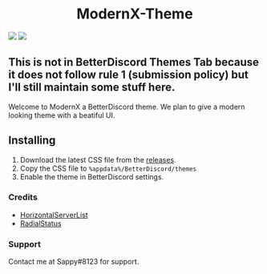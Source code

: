 <h1 align="center">ModernX-Theme</h1>
<img src="https://user-images.githubusercontent.com/74999267/141325832-53278b4a-20eb-41dc-9c4c-de3cdba354d3.png" />
<img src="https://user-images.githubusercontent.com/74999267/141706188-d9d19e58-705f-46a1-b3e8-18ee7823155c.png" />

## This is not in BetterDiscord Themes Tab because it does not follow rule 1 (submission policy) but I'll still maintain some stuff here.

Welcome to ModernX a BetterDiscord theme. We plan to give a modern looking theme with a beatiful UI.

## Installing

1. Download the latest CSS file from the [releases](https://github.com/Slddev/ModernX-BDTheme/releases).
2. Copy the CSS file to `%appdata%/BetterDiscord/themes`
3. Enable the theme in BetterDiscord settings.

### Credits
- [HorizontalServerList](https://github.com/DiscordStyles/HorizontalServerList)
- [RadialStatus](https://github.com/DiscordStyles/RadialStatus)

### Support

Contact me at Sappy#8123 for support.

